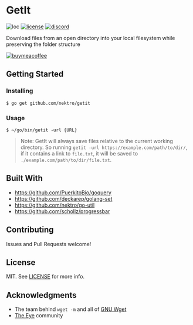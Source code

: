 # GetIt
![loc](https://tokei.rs/b1/github/nektro/getit)
[![license](https://img.shields.io/github/license/nektro/getit.svg)](https://github.com/nektro/getit/blob/master/LICENSE)
[![discord](https://img.shields.io/discord/551971034593755159.svg)](https://discord.gg/P6Y4zQC)

Download files from an open directory into your local filesystem while preserving the folder structure

[![buymeacoffee](https://www.buymeacoffee.com/assets/img/custom_images/orange_img.png)](https://www.buymeacoffee.com/nektro)

## Getting Started

### Installing
```
$ go get github.com/nektro/getit
```

### Usage
```
$ ~/go/bin/getit -url {URL}
```

> Note: GetIt will always save files relative to the current working directory. So running `getit -url https://example.com/path/to/dir/`, if it contains a link to `file.txt`, it will be saved to `./example.com/path/to/dir/file.txt`.

## Built With
- https://github.com/PuerkitoBio/goquery
- https://github.com/deckarep/golang-set
- https://github.com/nektro/go-util
- https://github.com/schollz/progressbar

## Contributing
Issues and Pull Requests welcome!

## License
MIT. See [LICENSE](LICENSE) for more info.

## Acknowledgments
- The team behind `wget -m` and all of [GNU Wget](https://www.gnu.org/software/wget/)
- [The Eye](https://the-eye.eu/) community
